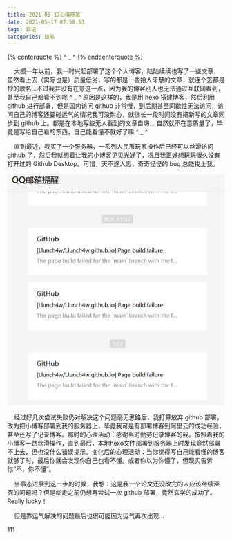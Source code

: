 ```yaml
---
title: 2021-05-17心情随笔
date: 2021-05-17 07:58:53
tags: 日记
categories: 随笔
---
```


{% centerquote %} ^ _ ^ {% endcenterquote %}
<!-- more -->

&nbsp;&nbsp;&nbsp;&nbsp;大概一年以前，我一时兴起部署了这个个人博客，陆陆续续也写了一些文章，虽然看上去（实际也是）质量低劣，写的都是一些拾人牙慧的文章，就连个签都是抄的歌名...不过我并没有在意这一点，因为我的博客别人也无法通过互联网看到，甚至我自己都看不到呢 ^ _ ^ 原因是这样的，我是用 hexo 搭建博客，然后利用 github 进行部署，但是国内访问 github 非常慢，到后期甚至间歇性无法访问，访问自己的博客还要碰运气的情况我可没耐心，就很长一段时间没有把新写的文章同步到 github 上。都是在本地写些无人看到的文章自嗨... 自然就不在意质量了，毕竟是写给自己看的东西，自己能看懂不就好了嘛 ^ _ ^

&nbsp;&nbsp;&nbsp;&nbsp;直到最近，我买了一个服务器，一系列人民币玩家操作后已经可以丝滑访问 github 了，然后我就想着让我的小博客见见光好了，况且我正好想玩玩很久没有打开过的 Github Desktop。可惜，天不遂人愿，奇奇怪怪的 bug 总能找上我。

![](./2021-05-17心情随笔/1.jpg)

&nbsp;&nbsp;&nbsp;&nbsp;经过好几次尝试失败仍对解决这个问题毫无思路后，我打算放弃 github 部署，改为把小博客部署到我的服务器上，毕竟我可是有部署博客到阿里云的成功经验，甚至还写了记录博客。那时的心理活动：感谢当时勤劳记录博客的我。按照着我的小博客一路丝滑操作，直到最后，本地hexo文件部署到服务器上时发现竟然部署不上去，但也没什么错误提示。变化后的心理活动：当你觉得写自己能看懂的博客就够了时，最后你就会发现你自己也看不懂。或者你以为你懂了，但现实告诉你“不，你不懂”。

&nbsp;&nbsp;&nbsp;&nbsp;当事态进展到这一步的时候，我想：这是我一个论文还没改完的人应该继续深究的问题吗？但是临走之前仍想再尝试一次 github 部署，竟然玄学的成功了。Really lucky！

&nbsp;&nbsp;&nbsp;&nbsp;但是靠运气解决的问题最后也很可能因为运气再次出现...

111